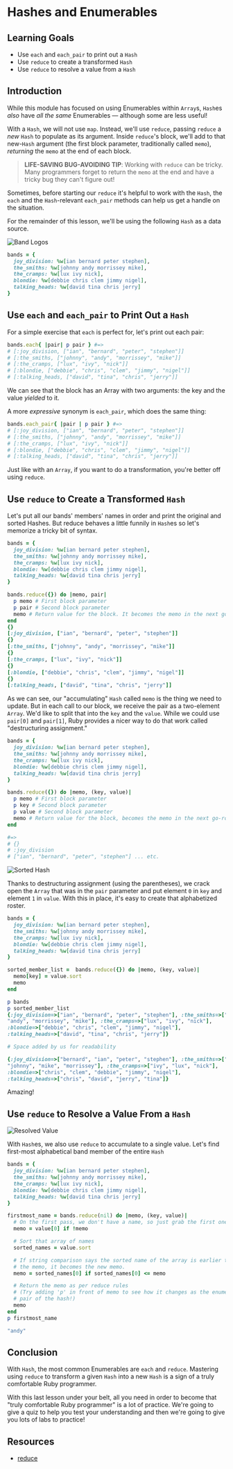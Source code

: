 # Hashes and Enumerables

## Learning Goals

- Use `each` and `each_pair` to print out a `Hash`
- Use `reduce` to create a transformed `Hash`
- Use `reduce` to resolve a value from a `Hash`

## Introduction

While this module has focused on using Enumerables within `Array`s, `Hash`es
_also_ have _all the same_ Enumerables &mdash; although some are less useful!

With a `Hash`, we will not use `map`. Instead, we'll use `reduce`, passing
`reduce` a _new_ `Hash` to populate as its argument. Inside `reduce`'s block,
we'll add to that new-`Hash` argument (the first block parameter, traditionally
called `memo`), _returning_ the `memo` at the end of each block.

> **LIFE-SAVING BUG-AVOIDING TIP**: Working with `reduce` can be tricky. Many
> programmers forget to return the `memo` at the end and have a tricky bug they
> can't figure out!

Sometimes, before starting our `reduce` it's helpful to work with the `Hash`,
the `each` and the `Hash`-relevant `each_pair` methods can help us get a handle
on the situation.

For the remainder of this lesson, we'll be using the following `Hash` as a data
source.

![Band Logos](https://curriculum-content.s3.amazonaws.com/ruby-enumerables/hashes-and-enumerables/Image_72_BandCollageBanner.png)

```ruby
bands = {
  joy_division: %w[ian bernard peter stephen],
  the_smiths: %w[johnny andy morrissey mike],
  the_cramps: %w[lux ivy nick],
  blondie: %w[debbie chris clem jimmy nigel],
  talking_heads: %w[david tina chris jerry]
}
```

## Use `each` and `each_pair` to Print Out a `Hash`

For a simple exercise that `each` is perfect for, let's print out each pair:

```ruby
bands.each{ |pair| p pair } #=>
# [:joy_division, ["ian", "bernard", "peter", "stephen"]]
# [:the_smiths, ["johnny", "andy", "morrissey", "mike"]]
# [:the_cramps, ["lux", "ivy", "nick"]]
# [:blondie, ["debbie", "chris", "clem", "jimmy", "nigel"]]
# [:talking_heads, ["david", "tina", "chris", "jerry"]]
```

We can see that the block has an Array with two arguments: the key and the
value _yielded_ to it.

A more _expressive_ synonym is `each_pair`, which does the same thing:

```ruby
bands.each_pair{ |pair | p pair } #=>
# [:joy_division, ["ian", "bernard", "peter", "stephen"]]
# [:the_smiths, ["johnny", "andy", "morrissey", "mike"]]
# [:the_cramps, ["lux", "ivy", "nick"]]
# [:blondie, ["debbie", "chris", "clem", "jimmy", "nigel"]]
# [:talking_heads, ["david", "tina", "chris", "jerry"]]
```

Just like with an `Array`, if you want to do a transformation, you're better
off using `reduce`.

## Use `reduce` to Create a Transformed `Hash`

Let's put all our bands' members' names in order and print the original and
sorted Hashes. But reduce behaves a little funnily in `Hash`es so let's
memorize a tricky bit of syntax.

```ruby
bands = {
  joy_division: %w[ian bernard peter stephen],
  the_smiths: %w[johnny andy morrissey mike],
  the_cramps: %w[lux ivy nick],
  blondie: %w[debbie chris clem jimmy nigel],
  talking_heads: %w[david tina chris jerry]
}

bands.reduce({}) do |memo, pair|
  p memo # First block parameter
  p pair # Second block parameter
  memo # Return value for the block. It becomes the memo in the next go-round
end
{}
[:joy_division, ["ian", "bernard", "peter", "stephen"]]
{}
[:the_smiths, ["johnny", "andy", "morrissey", "mike"]]
{}
[:the_cramps, ["lux", "ivy", "nick"]]
{}
[:blondie, ["debbie", "chris", "clem", "jimmy", "nigel"]]
{}
[:talking_heads, ["david", "tina", "chris", "jerry"]]
```

As we can see, our "accumulating" `Hash` called `memo` is the thing we need to
update. But in each call to our block, we receive the pair as a two-element
`Array`. We'd like to split that into the `key` and the `value`. While we could
use `pair[0]` and `pair[1]`, Ruby provides a nicer way to do that work called
"destructuring assignment."

```ruby
bands = {
  joy_division: %w[ian bernard peter stephen],
  the_smiths: %w[johnny andy morrissey mike],
  the_cramps: %w[lux ivy nick],
  blondie: %w[debbie chris clem jimmy nigel],
  talking_heads: %w[david tina chris jerry]
}

bands.reduce({}) do |memo, (key, value)|
  p memo # First block parameter
  p key # Second block parameter
  p value # Second block parameter
  memo # Return value for the block, becomes the memo in the next go-round
end

#=>
# {}
# :joy_division
# ["ian", "bernard", "peter", "stephen"] ... etc.
```

![Sorted Hash](https://curriculum-content.s3.amazonaws.com/ruby-enumerables/hashes-and-enumerables/Image_76_SortedHasn.png)

Thanks to destructuring assignment (using the parentheses), we crack open the
`Array` that was in the `pair` parameter and put element `0` in `key` and
element `1` in `value`. With this in place, it's easy to create that
alphabetized roster.

```ruby
bands = {
  joy_division: %w[ian bernard peter stephen],
  the_smiths: %w[johnny andy morrissey mike],
  the_cramps: %w[lux ivy nick],
  blondie: %w[debbie chris clem jimmy nigel],
  talking_heads: %w[david tina chris jerry]
}

sorted_member_list =  bands.reduce({}) do |memo, (key, value)|
  memo[key] = value.sort
  memo
end

p bands
p sorted_member_list
{:joy_division=>["ian", "bernard", "peter", "stephen"], :the_smiths=>["johnny",
"andy", "morrissey", "mike"], :the_cramps=>["lux", "ivy", "nick"],
:blondie=>["debbie", "chris", "clem", "jimmy", "nigel"],
:talking_heads=>["david", "tina", "chris", "jerry"]}

# Space added by us for readability

{:joy_division=>["bernard", "ian", "peter", "stephen"], :the_smiths=>["andy",
"johnny", "mike", "morrissey"], :the_cramps=>["ivy", "lux", "nick"],
:blondie=>["chris", "clem", "debbie", "jimmy", "nigel"],
:talking_heads=>["chris", "david", "jerry", "tina"]}
```

Amazing! 

## Use `reduce` to Resolve a Value From a `Hash`

![Resolved Value](https://curriculum-content.s3.amazonaws.com/ruby-enumerables/hashes-and-enumerables/Image_76_Resolve%20a%20Value.png)

With `Hash`es, we also use `reduce` to accumulate
to a single value. Let's find first-most alphabetical band member of the entire
`Hash`

```ruby
bands = {
  joy_division: %w[ian bernard peter stephen],
  the_smiths: %w[johnny andy morrissey mike],
  the_cramps: %w[lux ivy nick],
  blondie: %w[debbie chris clem jimmy nigel],
  talking_heads: %w[david tina chris jerry]
}

firstmost_name = bands.reduce(nil) do |memo, (key, value)|
  # On the first pass, we don't have a name, so just grab the first one.
  memo = value[0] if !memo

  # Sort that array of names
  sorted_names = value.sort

  # If string comparison says the sorted name of the array is earlier than
  # the memo, it becomes the new memo.
  memo = sorted_names[0] if sorted_names[0] <= memo

  # Return the memo as per reduce rules
  # (Try adding 'p' in front of memo to see how it changes as the enumerate the
  # pair of the hash!)
  memo
end
p firstmost_name

"andy"
```

## Conclusion

With `Hash`, the most common Enumerables are `each` and `reduce`. Mastering using
`reduce` to transform a given `Hash` into a new `Hash` is a sign of a truly
comfortable Ruby programmer.

With this last lesson under your belt, all you need in order to become that
"truly comfortable Ruby programmer" is a lot of practice. We're going to give a
quiz to help you test your understanding and then we're going to give you
lots of labs to practice!

## Resources

* [reduce][]

[reduce]: https://ruby-doc.org/core-2.6.1/Enumerable.html#method-i-reduce

